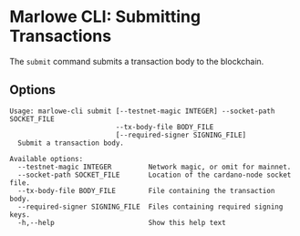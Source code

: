 # Marlowe CLI: Submitting Transactions

The `submit` command submits a transaction body to the blockchain.


## Options

    Usage: marlowe-cli submit [--testnet-magic INTEGER] --socket-path SOCKET_FILE
                              --tx-body-file BODY_FILE
                              [--required-signer SIGNING_FILE]
      Submit a transaction body.
    
    Available options:
      --testnet-magic INTEGER         Network magic, or omit for mainnet.
      --socket-path SOCKET_FILE       Location of the cardano-node socket file.
      --tx-body-file BODY_FILE        File containing the transaction body.
      --required-signer SIGNING_FILE  Files containing required signing keys.
      -h,--help                       Show this help text
